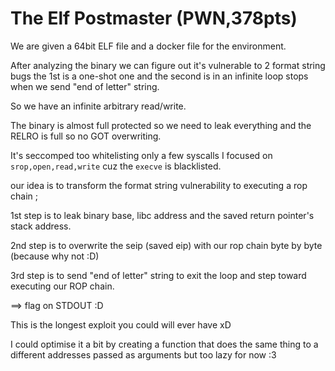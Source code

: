 # The Elf Postmaster (PWN,378pts)

We are given a 64bit ELF file and a docker file for the environment.

After analyzing the binary we can figure out it's vulnerable to 2 format string bugs the 1st is a one-shot one and the second is in an infinite loop stops when we send "end of letter" string.

So we have an infinite arbitrary read/write.

The binary is almost full protected so we need to leak everything and the RELRO is full so no GOT overwriting.

It's seccomped too whitelisting only a few syscalls I focused on ```srop,open,read,write``` cuz the ```execve``` is blacklisted.

our idea is to transform the format string vulnerability to executing a rop chain ;

1st step is to leak binary base, libc address and the saved return pointer's stack address.

2nd step is to overwrite the seip (saved eip) with our rop chain byte by byte (because why not :D)

3rd step is to send "end of letter" string to exit the loop and step toward executing our ROP chain.

==> flag on STDOUT :D

This is the longest exploit you could will ever have xD

I could optimise it a bit by creating a function that does the same thing to a different addresses passed as arguments but too lazy for now :3
